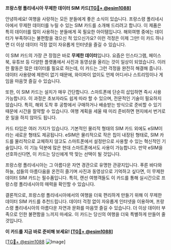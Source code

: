 **프랑스령 폴리네시아 무제한 데이터 SIM 카드[[TG💪+ @esim1088](https://t.me/s/esim1088)]**

안녕하세요! 여행을 사랑하는 모든 분들에게 좋은 소식이 있습니다. 프랑스령 폴리네시아에서 무제한 데이터를 누릴 수 있는 SIM 카드를 소개해 드리려고 합니다. 이 제품은 특히 데이터를 많이 사용하는 분들에게 꼭 필요한 아이템입니다. 해외여행 중에는 데이터가 부족하다는 불편함을 겪으신 적 있으신가요? 이런 걱정은 이제 그만! 이 카드 하나면 더 이상 데이터 걱정 없이 자유롭게 인터넷을 즐길 수 있습니다.

이 SIM 카드의 가장 큰 장점은 바로 **무제한 데이터**입니다. 요즘은 인스타그램, 페이스북, 유튜브 등 다양한 플랫폼에서 사진과 동영상을 올리는 것이 일상이 되었습니다. 이러한 활동은 많은 데이터를 필요로 하는데, 이 카드는 그런 걱정을 완전히 해결해 줍니다. 데이터 사용량에 제한이 없기 때문에, 와이파이 없이도 언제 어디서나 스트리밍이나 게임을 마음껏 즐길 수 있습니다.

또한, 이 SIM 카드는 설치가 매우 간단합니다. 스마트폰에 단순히 삽입하면 즉시 사용 가능합니다. 이 과정은 초보자라도 쉽게 따라 할 수 있으며, 전문적인 기술이 필요하지 않습니다. 특히, 해외 도착 후 공항에서 구매하거나 배송받는 방식으로 준비할 수 있기 때문에 시간을 절약할 수 있습니다. 여행 계획을 세울 때 미리 준비하면 현지에서 번거로운 일을 하지 않아도 됩니다.

카드 타입은 여러 가지가 있습니다. 기본적인 물리적 형태의 SIM 카드 외에도 eSIM이라는 새로운 형태도 제공됩니다. eSIM은 물리적으로 작은 칩이 내장된 형태로, SIM 카드를 물리적으로 교체하지 않고도 스마트폰에서 설정만으로 사용할 수 있는 혁신적인 기술입니다. 이 기능 덕분에 많은 현대 스마트폰에서도 사용이 가능합니다. 만약 eSIM을 선호하신다면, 이 카드는 당신에게 딱 맞는 선택이 될 것입니다.

프랑스령 폴리네시아는 그 아름다운 자연 경관으로 유명한 관광지입니다. 푸른 바다와 하늘, 섬들의 아름다움을 온전히 즐기며 사진과 동영상으로 기억하고 싶다면, 이 무제한 데이터 SIM 카드는 필수품입니다. 특히, 랜선 여행객들도 이 카드를 통해 실시간으로 프랑스령 폴리네시아의 매력을 확인할 수 있습니다.

결론적으로, 프랑스령 폴리네시아에서의 여행을 더욱 편리하게 만들기 위해 이 무제한 데이터 SIM 카드를 추천드립니다. 데이터 걱정 없이 자유롭게 인터넷을 이용하며, 프랑스령 폴리네시아의 아름다운 자연과 문화를 마음껏 즐길 수 있습니다. 더 이상 데이터 부족으로 인한 불편함을 느끼지 마세요. 이 카드는 당신의 여행을 더욱 특별하게 만들어 줄 것입니다.

**이 카드를 지금 바로 준비해 보세요! [[TG💪+ @esim1088](https://t.me/s/esim1088)]**

[[TG💪+ @esim1088](https://t.me/s/esim1088) ![Image](https://i.postimg.cc/Y0z9fWf4/image.png)]